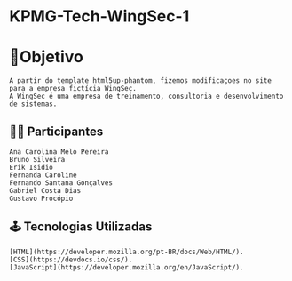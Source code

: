 # **KPMG-Tech-WingSec-1**

# 📝Objetivo
    A partir do template html5up-phantom, fizemos modificaçoes no site para a empresa fictícia WingSec.
    A WingSec é uma empresa de treinamento, consultoria e desenvolvimento de sistemas.

## 👩‍💻 Participantes
    Ana Carolina Melo Pereira
    Bruno Silveira
    Erik Isidio
    Fernanda Caroline
    Fernando Santana Gonçalves
    Gabriel Costa Dias
    Gustavo Procópio

## 🕹 Tecnologias Utilizadas
    [HTML](https://developer.mozilla.org/pt-BR/docs/Web/HTML/).
    [CSS](https://devdocs.io/css/).
    [JavaScript](https://developer.mozilla.org/en/JavaScript/).
